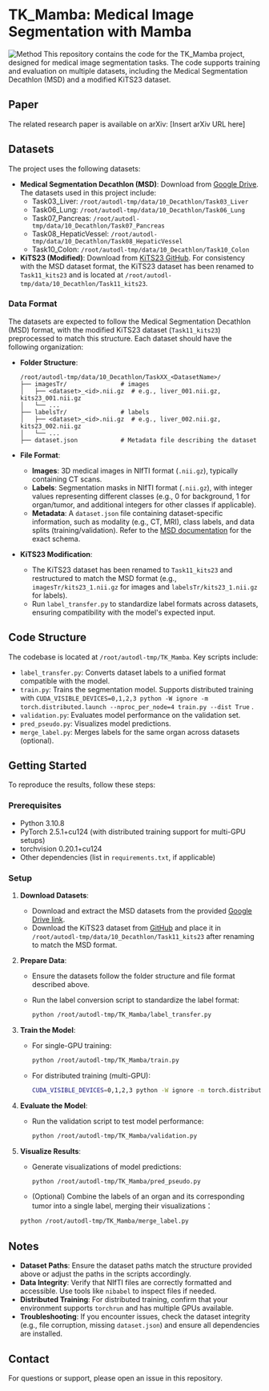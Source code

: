 # TK_Mamba: Medical Image Segmentation with Mamba

![Method](https://github.com/user-attachments/assets/c48c4208-cb36-4892-a664-e8d249dee8f4)
This repository contains the code for the TK_Mamba project, designed for medical image segmentation tasks. The code supports training and evaluation on multiple datasets, including the Medical Segmentation Decathlon (MSD) and a modified KiTS23 dataset.

## Paper

The related research paper is available on arXiv: [Insert arXiv URL here]

## Datasets

The project uses the following datasets:

- **Medical Segmentation Decathlon (MSD)**: Download from [Google Drive](https://drive.google.com/drive/folders/1HqEgzS8BV2c7xYNrZdEAnrHk7osJJ--2). The datasets used in this project include:
  - Task03_Liver: `/root/autodl-tmp/data/10_Decathlon/Task03_Liver`
  - Task06_Lung: `/root/autodl-tmp/data/10_Decathlon/Task06_Lung`
  - Task07_Pancreas: `/root/autodl-tmp/data/10_Decathlon/Task07_Pancreas`
  - Task08_HepaticVessel: `/root/autodl-tmp/data/10_Decathlon/Task08_HepaticVessel`
  - Task10_Colon: `/root/autodl-tmp/data/10_Decathlon/Task10_Colon`
- **KiTS23 (Modified)**: Download from [KiTS23 GitHub](https://github.com/neheller/kits23). For consistency with the MSD dataset format, the KiTS23 dataset has been renamed to `Task11_kits23` and is located at `/root/autodl-tmp/data/10_Decathlon/Task11_kits23`.

### Data Format

The datasets are expected to follow the Medical Segmentation Decathlon (MSD) format, with the modified KiTS23 dataset (`Task11_kits23`) preprocessed to match this structure. Each dataset should have the following organization:

- **Folder Structure**:

  ```
  /root/autodl-tmp/data/10_Decathlon/TaskXX_<DatasetName>/
  ├── imagesTr/               # images
  │   ├── <dataset>_<id>.nii.gz  # e.g., liver_001.nii.gz, kits23_001.nii.gz
  │   └── ...
  ├── labelsTr/               # labels
  │   ├── <dataset>_<id>.nii.gz  # e.g., liver_002.nii.gz, kits23_002.nii.gz
  │   └── ...
  ├── dataset.json            # Metadata file describing the dataset
  ```

- **File Format**:

  - **Images**: 3D medical images in NIfTI format (`.nii.gz`), typically containing CT scans.
  - **Labels**: Segmentation masks in NIfTI format (`.nii.gz`), with integer values representing different classes (e.g., 0 for background, 1 for organ/tumor, and additional integers for other classes if applicable).
  - **Metadata**: A `dataset.json` file containing dataset-specific information, such as modality (e.g., CT, MRI), class labels, and data splits (training/validation). Refer to the [MSD documentation](http://medicaldecathlon.com/) for the exact schema.

- **KiTS23 Modification**:

  - The KiTS23 dataset has been renamed to `Task11_kits23` and restructured to match the MSD format (e.g., `imagesTr/kits23_1.nii.gz` for images and `labelsTr/kits23_1.nii.gz` for labels).
  - Run `label_transfer.py` to standardize label formats across datasets, ensuring compatibility with the model's expected input.

## Code Structure

The codebase is located at `/root/autodl-tmp/TK_Mamba`. Key scripts include:

- `label_transfer.py`: Converts dataset labels to a unified format compatible with the model.
- `train.py`: Trains the segmentation model. Supports distributed training with `CUDA_VISIBLE_DEVICES=0,1,2,3 python -W ignore -m torch.distributed.launch --nproc_per_node=4 train.py --dist True` .
- `validation.py`: Evaluates model performance on the validation set.
- `pred_pseudo.py`: Visualizes model predictions.
- `merge_label.py`: Merges labels for the same organ across datasets (optional).

## Getting Started

To reproduce the results, follow these steps:

### Prerequisites

- Python 3.10.8
- PyTorch 2.5.1+cu124 (with distributed training support for multi-GPU setups)
- torchvision 0.20.1+cu124
- Other dependencies (list in `requirements.txt`, if applicable)

### Setup

1. **Download Datasets**:

   - Download and extract the MSD datasets from the provided [Google Drive link](https://drive.google.com/drive/folders/1HqEgzS8BV2c7xYNrZdEAnrHk7osJJ--2).
   - Download the KiTS23 dataset from [GitHub](https://github.com/neheller/kits23) and place it in `/root/autodl-tmp/data/10_Decathlon/Task11_kits23` after renaming to match the MSD format.

2. **Prepare Data**:

   - Ensure the datasets follow the folder structure and file format described above.

   - Run the label conversion script to standardize the label format:

     ```bash
     python /root/autodl-tmp/TK_Mamba/label_transfer.py
     ```

3. **Train the Model**:

   - For single-GPU training:

     ```bash
     python /root/autodl-tmp/TK_Mamba/train.py
     ```

   - For distributed training (multi-GPU):

     ```bash
     CUDA_VISIBLE_DEVICES=0,1,2,3 python -W ignore -m torch.distributed.launch --nproc_per_node=4 train.py --dist True
     ```

3. **Evaluate the Model**:

   - Run the validation script to test model performance:

     ```bash
     python /root/autodl-tmp/TK_Mamba/validation.py
     ```

4. **Visualize Results**:

   - Generate visualizations of model predictions:

     ```bash
     python /root/autodl-tmp/TK_Mamba/pred_pseudo.py
     ```
	- (Optional) Combine the labels of an organ and its corresponding tumor into a single label, merging their visualizations：

     ```bash
     python /root/autodl-tmp/TK_Mamba/merge_label.py
     ```

## Notes

- **Dataset Paths**: Ensure the dataset paths match the structure provided above or adjust the paths in the scripts accordingly.
- **Data Integrity**: Verify that NIfTI files are correctly formatted and accessible. Use tools like `nibabel` to inspect files if needed.
- **Distributed Training**: For distributed training, confirm that your environment supports `torchrun` and has multiple GPUs available.
- **Troubleshooting**: If you encounter issues, check the dataset integrity (e.g., file corruption, missing `dataset.json`) and ensure all dependencies are installed.

## Contact

For questions or support, please open an issue in this repository.
